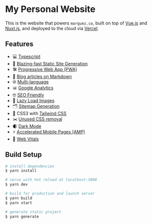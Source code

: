 # My Personal Website

This is the website that powers `marquez.co`, built on top of [Vue.js][vue] and [Nuxt.js][nuxt], and deployed to the cloud via [Vercel](vercel).


## Features

- 💻 [Typescript][typescript]
- 🚀 [Blazing-fast Static Site Generation][jamstack]
- 🛠 [Progressive Web App (PWA)][pwa]
- 📝 [Blog articles on Markdown][markdown]
- 🌐 [Multi-language][i18n]
- 📊 [Google Analytics][google-analytics]
- 🤓 [SEO Friendly][seo]
- 🌅 [Lazy Load Images][lazy-load-images]
- 🗂 [Sitemap Generation][sitemap]
- 🎨 CSS3 with [Tailwind CSS][tailwind]
- ✂️ [Unused CSS removal][unused-css-rules]
- 🌒 [Dark Mode][dark-mode]
- ⚡️ [Accelerated Mobile Pages (AMP)][amp]
- 🏃 [Web Vitals][web-vitals]


## Build Setup

```bash
# install dependencies
$ yarn install

# serve with hot reload at localhost:3000
$ yarn dev

# build for production and launch server
$ yarn build
$ yarn start

# generate static project
$ yarn generate
```


[vue]: https://vuejs.org
[nuxt]: https://nuxtjs.org
[vercel]: https://vercel.com
[tailwind]: https://tailwindcss.com
[typescript]: https://www.typescriptlang.org
[jamstack]: https://jamstack.org
[pwa]: https://web.dev/progressive-web-apps/
[markdown]: https://guides.github.com/features/mastering-markdown/
[i18n]: https://en.wikipedia.org/wiki/Internationalization_and_localization
[google-analytics]: https://developers.google.com/analytics/
[seo]: https://support.google.com/webmasters/answer/7451184?hl=en
[lazy-load-images]: https://developers.google.com/web/fundamentals/performance/lazy-loading-guidance/images-and-video
[sitemap]: https://support.google.com/webmasters/answer/156184?hl=en
[unused-css-rules]: https://web.dev/unused-css-rules/
[dark-mode]: https://web.dev/prefers-color-scheme/
[amp]: https://amp.dev
[web-vitals]: https://web.dev/vitals/
